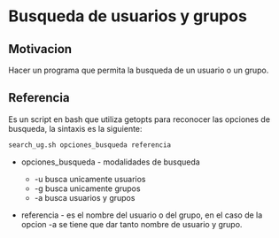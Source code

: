 # Busqueda de usuarios y grupos

## Motivacion

Hacer un programa que permita la busqueda de un usuario o un 
grupo.

## Referencia

Es un script en bash que utiliza getopts para reconocer las opciones
de busqueda, la sintaxis es la siguiente:

```sh 
search_ug.sh opciones_busqueda referencia
```

* opciones_busqueda - modalidades de busqueda
    * -u busca unicamente usuarios
    * -g busca unicamente grupos
    * -a busca usuarios y grupos

* referencia - es el nombre del usuario o del grupo, en el caso de la opcion -a
  se tiene que dar tanto nombre de usuario y grupo.
